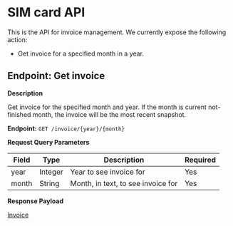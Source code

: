 # SIM card API
This is the API for invoice management. We currently expose the following action:

* Get invoice for a specified month in a year.

## Endpoint: Get invoice

**Description**

Get invoice for the specified month and year. 
If the month is current not-finished month, the invoice will be the most recent snapshot.

**Endpoint:** `GET /invoice/{year}/{month}`

**Request Query Parameters**

| Field        | Type    | Description                          | Required |
| ------------ | ------- | ------------------------------------ | -------- |
| year         | Integer | Year to see invoice for              | Yes       |
| month        | String  | Month, in text, to see invoice for   | Yes       |


**Response Payload**

[Invoice](/general-information/data-types/#basicinvoice)

